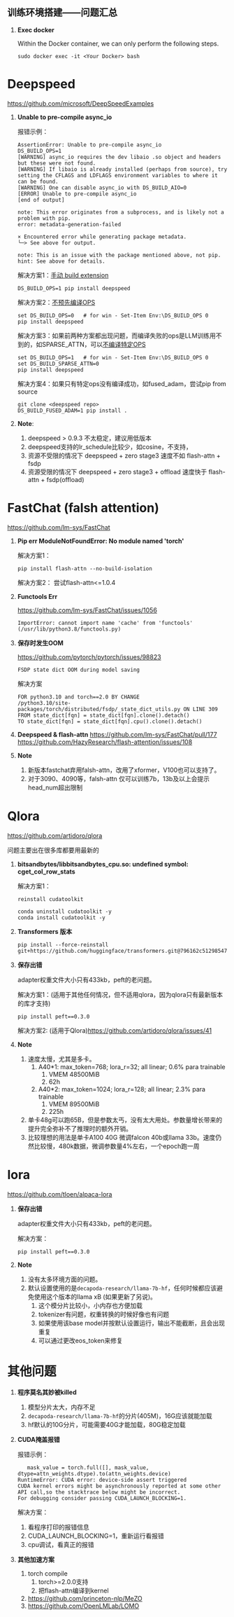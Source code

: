 ## 训练环境搭建——问题汇总

1. **Exec docker**

   Within the Docker container, we can only perform the following steps.

   ```shell
   sudo docker exec -it <Your Docker> bash
   
   ```
   
# Deepspeed

https://github.com/microsoft/DeepSpeedExamples

1. **Unable to pre-compile async_io**

   报错示例：

   ```shell
   AssertionError: Unable to pre-compile async_io
   DS_BUILD_OPS=1
   [WARNING] async_io requires the dev libaio .so object and headers but these were not found.
   [WARNING] If libaio is already installed (perhaps from source), try setting the CFLAGS and LDFLAGS environment variables to where it can be found.
   [WARNING] One can disable async_io with DS_BUILD_AIO=0
   [ERROR] Unable to pre-compile async_io
   [end of output]
   
   note: This error originates from a subprocess, and is likely not a problem with pip.
   error: metadata-generation-failed
   
   × Encountered error while generating package metadata.
   ╰─> See above for output.
   
   note: This is an issue with the package mentioned above, not pip.
   hint: See above for details.

   ```
   解决方案1：[手动 build extension](https://www.deepspeed.ai/tutorials/advanced-install/) 
   ```shell
   DS_BUILD_OPS=1 pip install deepspeed
   ```
   解决方案2：[不预先编译OPS](https://github.com/microsoft/DeepSpeed/issues/3145) 
   ```shell
   set DS_BUILD_OPS=0   # for win - Set-Item Env:\DS_BUILD_OPS 0
   pip install deepspeed
   ```
   解决方案3：如果前两种方案都出现问题，而编译失败的ops是LLM训练用不到的，如SPARSE_ATTN，可以[不编译特定OPS](https://www.deepspeed.ai/tutorials/advanced-install/) 
   ```shell
   set DS_BUILD_OPS=1   # for win - Set-Item Env:\DS_BUILD_OPS 0
   set DS_BUILD_SPARSE_ATTN=0
   pip install deepspeed
   ```
   解决方案4：如果只有特定ops没有编译成功，如fused_adam，尝试pip from source
   ```shell
   git clone <deepspeed repo>
   DS_BUILD_FUSED_ADAM=1 pip install .
   ```
2. **Note**: 
   1. deepspeed > 0.9.3 不太稳定，建议用低版本
   2. deepspeed支持的lr_schedule比较少，如cosine，不支持，
   3. 资源不受限的情况下 deepspeed + zero stage3 速度不如 flash-attn + fsdp
   4. 资源受限的情况下 deepspeed + zero stage3 + offload 速度快于 flash-attn + fsdp(offload)


# FastChat (falsh attention)

https://github.com/lm-sys/FastChat

1. **Pip err ModuleNotFoundError: No module named 'torch'**
   
   解决方案1：
   ```shell
   pip install flash-attn --no-build-isolation
   ```
   解决方案2：
   尝试flash-attn<=1.0.4
2. **Functools Err**
   
   https://github.com/lm-sys/FastChat/issues/1056
   ```shell
   ImportError: cannot import name 'cache' from 'functools' (/usr/lib/python3.8/functools.py)
   ```
3. **保存时发生OOM**
   
   https://github.com/pytorch/pytorch/issues/98823
   ```shell
   FSDP state dict OOM during model saving
   ```
   解决方案
   ```shell
   FOR python3.10 and torch==2.0 BY CHANGE 
   /python3.10/site-packages/torch/distributed/fsdp/_state_dict_utils.py ON LINE 309 
   FROM state_dict[fqn] = state_dict[fqn].clone().detach() 
   TO state_dict[fqn] = state_dict[fqn].cpu().clone().detach() 
   ```

4. **Deepspeed & flash-attn**
   https://github.com/lm-sys/FastChat/pull/177
   https://github.com/HazyResearch/flash-attention/issues/108

5. **Note**
   1. 新版本fastchat弃用falsh-attn，改用了xformer，V100也可以支持了。
   2. 对于3090、4090等，falsh-attn 仅可以训练7b，13b及以上会提示head_num超出限制

# Qlora
https://github.com/artidoro/qlora

问题主要出在很多库都要用最新的

1. **bitsandbytes/libbitsandbytes_cpu.so: undefined symbol: cget_col_row_stats**
   
   解决方案1：
   ```shell
   reinstall cudatoolkit

   conda uninstall cudatoolkit -y
   conda install cudatoolkit -y
   ```

2. **Transformers 版本**

   ```shell
   pip install --force-reinstall git+https://github.com/huggingface/transformers.git@796162c51298547c357b20cc33d64cbcf77d0241
   ```
3. **保存出错**

   adapter权重文件大小只有433kb，peft的老问题。

   解决方案1：(适用于其他任何情况，但不适用qlora，因为qlora只有最新版本的库才支持)
   ```shell
   pip install peft==0.3.0
   ```
   解决方案2: (适用于Qlora)https://github.com/artidoro/qlora/issues/41

4. **Note**
   1. 速度太慢，尤其是多卡。
      1. A40*1: max_token=768; lora_r=32; all linear; 0.6% para trainable
         1. VMEM 48500MiB
         2. 62h
      2. A40*2: max_token=1024; lora_r=128; all linear; 2.3% para trainable
         1. VMEM 89500MiB
         2. 225h
   2. 单卡48g可以跑65B，但是参数太丐，没有太大用处。参数量增长带来的提升完全弥补不了推理时的额外开销。
   3. 比较理想的用法是单卡A100 40G 微调falcon 40b或llama 33b。速度仍然比较慢，480k数据，微调参数量4%左右，一个epoch跑一周



# lora

https://github.com/tloen/alpaca-lora

1. **保存出错**

   adapter权重文件大小只有433kb，peft的老问题。

   解决方案：
   ```shell
   pip install peft==0.3.0
   ```
   
2. **Note**
   1. 没有太多环境方面的问题。
   2. 默认设置使用的是```decapoda-research/llama-7b-hf```，任何时候都应该避免使用这个版本的llama xB (如果更新了另说)。
      1. 这个模分片比较小，小内存也方便加载
      2. tokenizer有问题，权重转换的时候好像也有问题
      3. 如果使用该base model并按默认设置运行，输出不能截断，且会出现重复
      4. 可以通过更改eos_token来修复

# 其他问题

1. **程序莫名其妙被killed**
   1. 模型分片太大，内存不足
   2. ```decapoda-research/llama-7b-hf```的分片(405M)，16G应该就能加载
   3. hf默认的10G分片，可能需要40G才能加载，80G稳定加载

2. **CUDA掩盖报错**
   
   报错示例：
   ```shell
      mask_value = torch.full([], mask_value, dtype=attn_weights.dtype).to(attn_weights.device)
   RuntimeError: CUDA error: device-side assert triggered
   CUDA kernel errors might be asynchronously reported at some other API call,so the stacktrace below might be incorrect.
   For debugging consider passing CUDA_LAUNCH_BLOCKING=1.
   ```
   解决方案：
   1. 看程序打印的报错信息 
   2. CUDA_LAUNCH_BLOCKING=1，重新运行看报错
   3. cpu调试，看真正的报错

3. **其他加速方案**
   1. torch compile
      1. torch>=2.0.0支持
      2. 把flash-attn编译到kernel
   2. https://github.com/princeton-nlp/MeZO
   3. https://github.com/OpenLMLab/LOMO